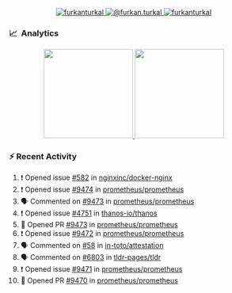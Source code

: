 <p align="center">
  <a href="https://linkedin.com/in/furkanturkal" target="blank">
    <img src="https://img.shields.io/badge/linkedin-%230077B5.svg?&style=for-the-badge&logo=linkedin&logoColor=white" alt="furkanturkal" />
  </a>
  <a href="https://medium.com/@furkan.turkal" target="blank">
    <img src="https://img.shields.io/badge/medium-%2312100E.svg?&style=for-the-badge&logo=medium&logoColor=white" alt="@furkan.turkal" />
  </a>
  <a href="https://twitter.com/furkanturkaI" target="blank">
    <img src="https://img.shields.io/badge/Twitter-1DA1F2?style=for-the-badge&logo=twitter&logoColor=white" alt="furkanturkaI" />
  </a>
</p>

### 📈 &nbsp;Analytics

<p align="center">
  <a href="https://github.com/bufgix">
    <img height="180em" src="https://github-readme-stats-eight-theta.vercel.app/api?username=Dentrax&show_icons=true&theme=algolia&include_all_commits=true&count_private=true&line_height=26"/>
    <img height="180em" src="https://github-readme-stats-eight-theta.vercel.app/api/top-langs/?username=Dentrax&layout=compact&langs_count=8&theme=algolia&line_height=26"/>
  </a>
</p>

### :zap: Recent Activity

<!--START_SECTION:activity-->
1. ❗️ Opened issue [#582](https://github.com/nginxinc/docker-nginx/issues/582) in [nginxinc/docker-nginx](https://github.com/nginxinc/docker-nginx)
2. ❗️ Opened issue [#9474](https://github.com/prometheus/prometheus/issues/9474) in [prometheus/prometheus](https://github.com/prometheus/prometheus)
3. 🗣 Commented on [#9473](https://github.com/prometheus/prometheus/issues/9473) in [prometheus/prometheus](https://github.com/prometheus/prometheus)
4. ❗️ Opened issue [#4751](https://github.com/thanos-io/thanos/issues/4751) in [thanos-io/thanos](https://github.com/thanos-io/thanos)
5. 💪 Opened PR [#9473](https://github.com/prometheus/prometheus/pull/9473) in [prometheus/prometheus](https://github.com/prometheus/prometheus)
6. ❗️ Opened issue [#9472](https://github.com/prometheus/prometheus/issues/9472) in [prometheus/prometheus](https://github.com/prometheus/prometheus)
7. 🗣 Commented on [#58](https://github.com/in-toto/attestation/issues/58) in [in-toto/attestation](https://github.com/in-toto/attestation)
8. 🗣 Commented on [#6803](https://github.com/tldr-pages/tldr/issues/6803) in [tldr-pages/tldr](https://github.com/tldr-pages/tldr)
9. ❗️ Opened issue [#9471](https://github.com/prometheus/prometheus/issues/9471) in [prometheus/prometheus](https://github.com/prometheus/prometheus)
10. 💪 Opened PR [#9470](https://github.com/prometheus/prometheus/pull/9470) in [prometheus/prometheus](https://github.com/prometheus/prometheus)
<!--END_SECTION:activity-->
